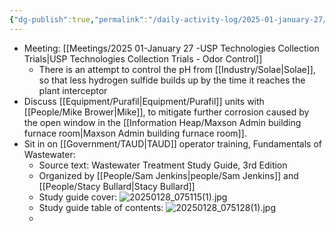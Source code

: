 ```yaml
---
{"dg-publish":true,"permalink":"/daily-activity-log/2025-01-january-27/","noteIcon":"","created":"2025-01-27T11:25:38.960-06:00"}
---
```


- Meeting: [[Meetings/2025 01-January 27 -USP Technologies Collection Trials\|USP Technologies Collection Trials - Odor Control]]
	- There is an attempt to control the pH from [[Industry/Solae\|Solae]], so that less hydrogen sulfide builds up by the time it reaches the plant interceptor
- Discuss [[Equipment/Purafil\|Equipment/Purafil]] units with [[People/Mike Brower\|Mike]], to mitigate further corrosion caused by the open window in the [[Information Heap/Maxson Admin building furnace room\|Maxson Admin building furnace room]].
- Sit in on [[Government/TAUD\|TAUD]] operator training, Fundamentals of Wastewater:
	- Source text: Wastewater Treatment Study Guide, 3rd Edition
	- Organized by [[People/Sam Jenkins\|people/Sam Jenkins]] and [[People/Stacy Bullard\|Stacy Bullard]]
	- Study guide cover: ![20250128_075115(1).jpg](/img/user/20250128_075115(1).jpg)
	- Study guide table of contents: ![20250128_075128(1).jpg](/img/user/20250128_075128(1).jpg)
	- 
